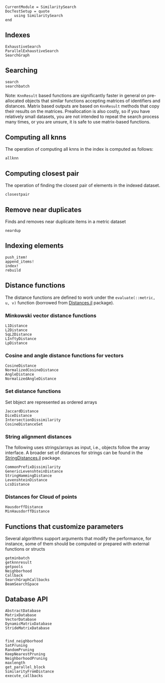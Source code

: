 ```@meta

CurrentModule = SimilaritySearch
DocTestSetup = quote
    using SimilaritySearch
end
```

## Indexes

```@docs
ExhaustiveSearch
ParallelExhaustiveSearch
SearchGraph
```

## Searching

```@docs
search
searchbatch
```

Note: `KnnResult` based functions are significantly faster in general on pre-allocated objects that similar functions accepting matrices of identifiers and distances. Matrix based outputs are based on `KnnResult` methods that copy their results on the matrices.
Preallocation is also costly, so if you have relatively small datasets, you are not intended to repeat the search process many times, or you are unsure, it is safe to use matrix-based functions.

## Computing all knns
The operation of computing all knns in the index is computed as follows:
```@docs
allknn
```

## Computing closest pair
The operation of finding the closest pair of elements in the indexed dataset.
```@docs
closestpair
```

## Remove near duplicates
Finds and removes near duplicate items in a metric dataset
```@docs
neardup
```

## Indexing elements
```@docs
push_item!
append_items!
index!
rebuild
```


## Distance functions
The distance functions are defined to work under the `evaluate(::metric, u, v)` function (borrowed from [Distances.jl](https://github.com/JuliaStats/Distances.jl) package).

### Minkowski vector distance functions
```@docs
L1Distance
L2Distance
SqL2Distance
LInftyDistance
LpDistance
```


### Cosine and angle distance functions for vectors
```@docs
CosineDistance
NormalizedCosineDistance
AngleDistance
NormalizedAngleDistance
```

### Set distance functions
Set bbject are represented as ordered arrays
```@docs
JaccardDistance
DiceDistance
IntersectionDissimilarity
CosineDistanceSet
```

### String alignment distances
The following uses strings/arrays as input, i.e., objects follow the array interface. A broader set of distances for strings can be found in the [StringDistances.jl](https://github.com/matthieugomez/StringDistances.jl) package.

```@docs
CommonPrefixDissimilarity
GenericLevenshteinDistance
StringHammingDistance
LevenshteinDistance
LcsDistance
```

### Distances for Cloud of points

```@docs
HausdorffDistance
MinHausdorffDistance
```

## Functions that customize parameters
Several algorithms support arguments that modify the performance, for instance, some of them should be computed or prepared with external functions or structs

```@docs
getminbatch
getknnresult
getpools
Neighborhood
Callback
SearchGraphCallbacks
BeamSearchSpace
```

## Database API
```@docs
AbstractDatabase
MatrixDatabase
VectorDatabase
DynamicMatrixDatabase
StrideMatrixDatabase
```

```@docs

find_neighborhood
SatPruning
RandomPruning
KeepNearestPruning
NeighborhoodPruning
maxlength
get_parallel_block
SimilarityFromDistance
execute_callbacks

```
